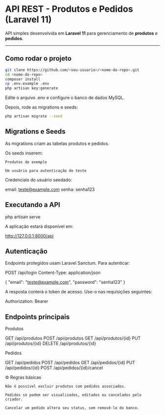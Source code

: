 # API REST - Produtos e Pedidos (Laravel 11)

API simples desenvolvida em **Laravel 11** para gerenciamento de **produtos** e **pedidos**.

---

## Como rodar o projeto

```bash
git clone https://github.com/<seu-usuario>/<nome-do-repo>.git
cd <nome-do-repo>
composer install
cp .env.example .env
php artisan key:generate
```

Edite o arquivo .env e configure o banco de dados MySQL.

Depois, rode as migrations e seeds:

```bash
php artisan migrate --seed
```

## Migrations e Seeds

As migrations criam as tabelas produtos e pedidos.

Os seeds inserem:

    Produtos de exemplo

    Um usuário para autenticação de teste

Credenciais do usuário seedado:

email: teste@example.com
senha: senha123

## Executando a API

php artisan serve

A aplicação estará disponível em:

http://127.0.0.1:8000/api

## Autenticação

Endpoints protegidos usam Laravel Sanctum.
Para autenticar:

POST /api/login
Content-Type: application/json

{
  "email": "teste@example.com",
  "password": "senha123"
}

A resposta conterá o token de acesso.
Use-o nas requisições seguintes:

Authorization: Bearer <token>

## Endpoints principais
Produtos

GET    /api/produtos
POST   /api/produtos
GET    /api/produtos/{id}
PUT    /api/produtos/{id}
DELETE /api/produtos/{id}

Pedidos

GET    /api/pedidos
POST   /api/pedidos
GET    /api/pedidos/{id}
PUT    /api/pedidos/{id}
POST   /api/pedidos/{id}/cancel

⚙️ Regras básicas

    Não é possível excluir produtos com pedidos associados.

    Pedidos só podem ser visualizados, editados ou cancelados pelo criador.

    Cancelar um pedido altera seu status, sem removê-lo do banco.

